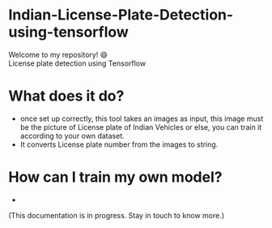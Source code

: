 # Indian-License-Plate-Detection-using-tensorflow
Welcome to my repository! :smile: <br/>
License plate detection using Tensorflow
# What does it do?
* once set up correctly, this tool takes an images as input, this image must be the picture of License plate of Indian Vehicles or else, you can train it according to your own dataset.
* It converts License plate number from the images to string.
# How can I train my own model?
* <br/>
(This documentation is in progress. Stay in touch to know more.)

